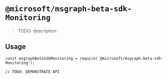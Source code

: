 # `@microsoft/msgraph-beta-sdk-Monitoring`

> TODO: description

## Usage

```
const msgraphBetaSdkMonitoring = require('@microsoft/msgraph-beta-sdk-Monitoring');

// TODO: DEMONSTRATE API
```
